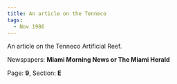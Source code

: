 ```yaml
---  
title: An article on the Tenneco  
tags:  
  - Nov 1986  
---  
```

  
An article on the Tenneco Artificial Reef.  
  
Newspapers: **Miami Morning News or The Miami Herald**  
  
Page: **9**, Section: **E** 
